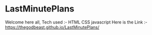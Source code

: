 # LastMinutePlans
Welcome here all, 
Tech used :- HTML CSS javascript
Here is the Link :- https://thegodbeast.github.io/LastMinutePlans/
